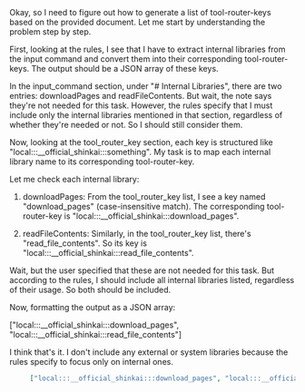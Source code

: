 <think>
Okay, so I need to figure out how to generate a list of tool-router-keys based on the provided document. Let me start by understanding the problem step by step.

First, looking at the rules, I see that I have to extract internal libraries from the input command and convert them into their corresponding tool-router-keys. The output should be a JSON array of these keys.

In the input_command section, under "# Internal Libraries", there are two entries: downloadPages and readFileContents. But wait, the note says they're not needed for this task. However, the rules specify that I must include only the internal libraries mentioned in that section, regardless of whether they're needed or not. So I should still consider them.

Now, looking at the tool_router_key section, each key is structured like "local:::__official_shinkai:::something". My task is to map each internal library name to its corresponding tool-router-key.

Let me check each internal library:

1. downloadPages: From the tool_router_key list, I see a key named "download_pages" (case-insensitive match). The corresponding tool-router-key is "local:::__official_shinkai:::download_pages".

2. readFileContents: Similarly, in the tool_router_key list, there's "read_file_contents". So its key is "local:::__official_shinkai:::read_file_contents".

Wait, but the user specified that these are not needed for this task. But according to the rules, I should include all internal libraries listed, regardless of their usage. So both should be included.

Now, formatting the output as a JSON array:

["local:::__official_shinkai:::download_pages", "local:::__official_shinkai:::read_file_contents"]

I think that's it. I don't include any external or system libraries because the rules specify to focus only on internal ones.
</think>

```json
     ["local:::__official_shinkai:::download_pages", "local:::__official_shinkai:::read_file_contents"]
```